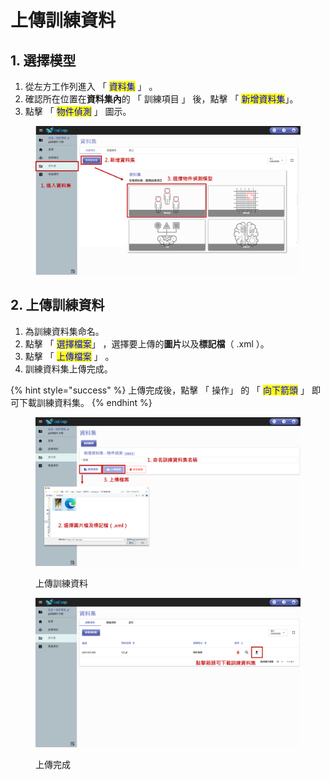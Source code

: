 # 上傳訓練資料

## 1. 選擇模型

1. 從左方工作列進入 「 <mark style="color:blue;">資料集</mark> 」 。
2. 確認所在位置在**資料集內**的 「 訓練項目 」 後，點擊 「 <mark style="color:blue;">新增資料集</mark>」。
3. 點擊 「 <mark style="color:blue;">物件偵測</mark> 」 圖示。

<figure><img src="../../../.gitbook/assets/新增資料集1.png" alt=""><figcaption></figcaption></figure>

## 2. 上傳訓練資料

1. 為訓練資料集命名。
2. 點擊 「 <mark style="color:blue;">選擇檔案</mark>」 ，選擇要上傳的**圖片**以及**標記檔**（ .xml ）。
3. 點擊 「 <mark style="color:blue;">上傳檔案</mark> 」 。
4. 訓練資料集上傳完成。

{% hint style="success" %}
上傳完成後，點擊 「 操作」 的 「 <mark style="color:blue;">向下箭頭</mark> 」 即可下載訓練資料集。
{% endhint %}

<figure><img src="../../../.gitbook/assets/上傳訓練資料.png" alt=""><figcaption><p>上傳訓練資料</p></figcaption></figure>

<figure><img src="../../../.gitbook/assets/image (76).png" alt=""><figcaption><p>上傳完成</p></figcaption></figure>
